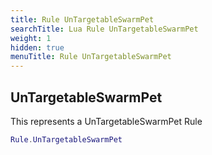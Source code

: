 ```yaml
---
title: Rule UnTargetableSwarmPet
searchTitle: Lua Rule UnTargetableSwarmPet
weight: 1
hidden: true
menuTitle: Rule UnTargetableSwarmPet
---
```

## UnTargetableSwarmPet

This represents a UnTargetableSwarmPet Rule
```lua
Rule.UnTargetableSwarmPet
```